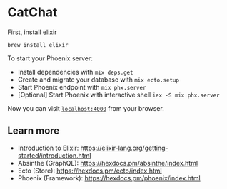 # CatChat

First, install elixir

`brew install elixir`

To start your Phoenix server:

  * Install dependencies with `mix deps.get`
  * Create and migrate your database with `mix ecto.setup`
  * Start Phoenix endpoint with `mix phx.server`
  * [Optional] Start Phoenix with interactive shell `iex -S mix phx.server`

Now you can visit [`localhost:4000`](http://localhost:4000) from your browser.

## Learn more

  * Introduction to Elixir: https://elixir-lang.org/getting-started/introduction.html
  * Absinthe (GraphQL): https://hexdocs.pm/absinthe/index.html
  * Ecto (Store): https://hexdocs.pm/ecto/index.html
  * Phoenix (Framework): https://hexdocs.pm/phoenix/index.html
